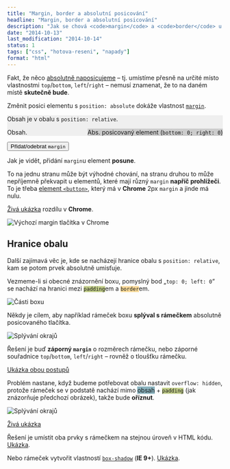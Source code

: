 ```yaml
---
title: "Margin, border a absolutní posicování"
headline: "Margin, border a absolutní posicování"
description: "Jak se chová <code>margin</code> a <code>border</code> u absolutně posicovaných elementů."
date: "2014-10-13"
last_modification: "2014-10-14"
status: 1
tags: ["css", "hotova-reseni", "napady"]
format: "html"
---
```


<p>Fakt, že něco <a href="/position#absolute">absolutně naposicujeme</a> – tj. umístíme přesně na určité místo vlastnostmi <code>top</code>/<code>bottom</code>, <code>left</code>/<code>right</code> – nemusí znamenat, že to na daném místě <b>skutečně bude</b>.</p>

<p>Změnit posici elementu s <code>position: absolute</code> dokáže vlastnost <a href="/margin"><code>margin</code></a>.</p>

<div class="live">
  <style>
    .obal {position: relative; background: #efefef;}
    .obal > span {position: absolute; right: 0; bottom: 0; background: #ccc;}
    .obal .s-marginem {margin: 1em}
  </style>
  <div class="obal">    
    <p>Obsah je v obalu s <code>position: relative</code>.</p>    
    <p>Obsah.</p>  
    <span id="posicovany">Abs. posicovaný element (<code>bottom: 0; right: 0</code>)</span>
  </div>
</div>

<p><button onclick="toggle(document.getElementById('posicovany'), 's-marginem')">Přidat/odebrat <code>margin</code></button></p>

<p>Jak je vidět, přidání <code>margin</code>u element <b>posune</b>.</p>

<p>To na jednu stranu může být výhodné chování, na stranu druhou to může nepříjemně překvapit u elementů, které mají různý <code>margin</code> <b>napříč prohlížeči</b>. To je třeba <a href="/button">element <code>&lt;button></code></a>, který má v <b>Chrome</b> 2px <code>margin</code> a jinde má nulu.</p>


<p><a href="https://kod.djpw.cz/algb">Živá ukázka</a> rozdílu v <b>Chrome</b>.</p>

<p><img src="/files/margin-border-absolute/margin-button.png" alt="Výchozí margin tlačítka v Chrome" class="border"></p>


<h2 id="hranice">Hranice obalu</h2>

<p>Další zajímavá věc je, kde se nacházejí hranice obalu s <code>position: relative</code>, kam se potom prvek absolutně umisťuje.</p>

<p>Vezmeme-li si obecné znázornění boxu, pomyslný bod „<code>top: 0; left: 0</code>“ se nachází na hranici mezi <code style="background: #C1CD89">padding</code>em a <code style="background: #FCDB9A">border</code>em.</p>

<p><img src="/files/margin-border-absolute/box.png" alt="Části boxu" class="border"></p>

<p>Někdy je cílem, aby například rámeček boxu <b>splýval s rámečkem</b> absolutně posicovaného tlačítka.</p>

<p><img src="/files/margin-border-absolute/tlacitko-okraj.png" alt="Splývání okrajů" class="border"></p>

<p>Řešení je buď <b>záporný <code>margin</code></b> o rozměrech rámečku, nebo záporné souřadnice <code>top</code>/<code>bottom</code>, <code>left</code>/<code>right</code> – rovněž o tloušťku rámečku.</p>

<p><a href="https://kod.djpw.cz/blgb">Ukázka obou postupů</a></p>

<p>Problém nastane, když budeme potřebovat obalu nastavit <code>overflow: hidden</code>, protože rámeček se v podstatě nachází mimo <span style="background: #8AB3BF">obsah</span> + <code style="background: #C1CD89">padding</code> (jak znázorňuje předchozí obrázek), takže bude <b>oříznut</b>.</p>

<p><img src="/files/margin-border-absolute/tlacitko-okraj-overflow.png" alt="Splývání okrajů" class="border"></p>

<p><a href="https://kod.djpw.cz/clgb">Živá ukázka</a></p>

<p>Řešení je umístit oba prvky s rámečkem na stejnou úroveň v HTML kódu. <a href="https://kod.djpw.cz/dlgb">Ukázka</a>.</p>

<p>Nebo rámeček vytvořit vlastností <a href="/box-shadow"><code>box-shadow</code></a> (<b>IE 9+</b>). <a href="https://kod.djpw.cz/flgb">Ukázka</a>.</p>